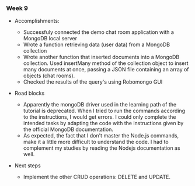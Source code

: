 
### Week 9

* Accomplishments:
  - Successfuly connected the demo chat room application with a MongoDB local server
  - Wrote a function retrieving data (user data) from a MongoDB collection
  - Wrote another function that inserted documents into a MongoDB collection. Used insertMany method of the collection object to insert many documents at once, passing a JSON file containing an array of objects (chat rooms).
  - Checked the results of the query's using Robomongo GUI

* Road blocks
  - Apparently the mongoDB driver used in the learning path of the tutorial is deprecated. When I tried to run the commands according to the instructions, I would get errors. I could only complete the intended tasks by adapting the code with the instructions given by the official MongoDB documentation.
  - As expected, the fact that I don't master the Node.js commands, make it a little more difficult to understand the code. I had to complement my studies by reading the Nodejs documentation as well.
  
* Next steps
  - Implement the other CRUD operations: DELETE and UPDATE.
